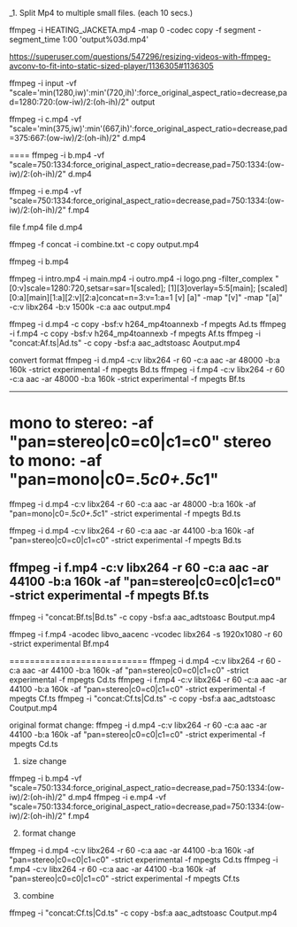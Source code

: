 _1. Split Mp4 to multiple small files. (each 10 secs.)

ffmpeg -i HEATING_JACKETA.mp4 -map 0 -codec copy -f segment -segment_time 1:00 'output%03d.mp4'



https://superuser.com/questions/547296/resizing-videos-with-ffmpeg-avconv-to-fit-into-static-sized-player/1136305#1136305

ffmpeg -i input -vf "scale='min(1280,iw)':min'(720,ih)':force_original_aspect_ratio=decrease,pad=1280:720:(ow-iw)/2:(oh-ih)/2" output

ffmpeg -i c.mp4 -vf "scale='min(375,iw)':min'(667,ih)':force_original_aspect_ratio=decrease,pad=375:667:(ow-iw)/2:(oh-ih)/2" d.mp4

====
ffmpeg -i b.mp4 -vf "scale=750:1334:force_original_aspect_ratio=decrease,pad=750:1334:(ow-iw)/2:(oh-ih)/2" d.mp4

ffmpeg -i e.mp4 -vf "scale=750:1334:force_original_aspect_ratio=decrease,pad=750:1334:(ow-iw)/2:(oh-ih)/2" f.mp4


file f.mp4
file d.mp4

ffmpeg -f concat -i combine.txt -c copy output.mp4

ffmpeg -i b.mp4

ffmpeg -i intro.mp4 -i main.mp4 -i outro.mp4 -i logo.png 
-filter_complex "[0:v]scale=1280:720,setsar=sar=1[scaled]; 
[1][3]overlay=5:5[main]; [scaled][0:a][main][1:a][2:v][2:a]concat=n=3:v=1:a=1 [v] [a]" 
-map "[v]" -map "[a]" -c:v libx264 -b:v 1500k -c:a aac output.mp4

ffmpeg -i d.mp4 -c copy -bsf:v h264_mp4toannexb -f mpegts Ad.ts
ffmpeg -i f.mp4 -c copy -bsf:v h264_mp4toannexb -f mpegts Af.ts
ffmpeg -i "concat:Af.ts|Ad.ts" -c copy -bsf:a aac_adtstoasc Aoutput.mp4

convert format
ffmpeg -i d.mp4 -c:v libx264 -r 60 -c:a aac -ar 48000 -b:a 160k -strict experimental -f mpegts Bd.ts
ffmpeg -i f.mp4 -c:v libx264 -r 60 -c:a aac -ar 48000 -b:a 160k -strict experimental -f mpegts Bf.ts


----------------
mono to stereo: -af "pan=stereo|c0=c0|c1=c0"
stereo to mono: -af "pan=mono|c0=.5*c0+.5*c1"
======
ffmpeg -i d.mp4 -c:v libx264 -r 60 -c:a aac -ar 48000 -b:a 160k -af "pan=mono|c0=.5*c0+.5*c1" -strict experimental -f mpegts Bd.ts

ffmpeg -i d.mp4 -c:v libx264 -r 60 -c:a aac -ar 44100 -b:a 160k -af "pan=stereo|c0=c0|c1=c0" -strict experimental -f mpegts Bd.ts

ffmpeg -i f.mp4 -c:v libx264 -r 60 -c:a aac -ar 44100 -b:a 160k -af "pan=stereo|c0=c0|c1=c0" -strict experimental -f mpegts Bf.ts
----------------

ffmpeg -i "concat:Bf.ts|Bd.ts" -c copy -bsf:a aac_adtstoasc Boutput.mp4

ffmpeg -i f.mp4 -acodec libvo_aacenc -vcodec libx264 -s 1920x1080 -r 60 -strict experimental Bf.mp4

===========================
ffmpeg -i d.mp4 -c:v libx264 -r 60 -c:a aac -ar 44100 -b:a 160k -af "pan=stereo|c0=c0|c1=c0" -strict experimental -f mpegts Cd.ts
ffmpeg -i f.mp4 -c:v libx264 -r 60 -c:a aac -ar 44100 -b:a 160k -af "pan=stereo|c0=c0|c1=c0"  -strict experimental -f mpegts Cf.ts
ffmpeg -i "concat:Cf.ts|Cd.ts" -c copy -bsf:a aac_adtstoasc Coutput.mp4

original format change:
ffmpeg -i d.mp4 -c:v libx264 -r 60 -c:a aac -ar 44100 -b:a 160k -af "pan=stereo|c0=c0|c1=c0" -strict experimental -f mpegts Cd.ts

1. size change

ffmpeg -i b.mp4 -vf "scale=750:1334:force_original_aspect_ratio=decrease,pad=750:1334:(ow-iw)/2:(oh-ih)/2" d.mp4
ffmpeg -i e.mp4 -vf "scale=750:1334:force_original_aspect_ratio=decrease,pad=750:1334:(ow-iw)/2:(oh-ih)/2" f.mp4

2.  format change

ffmpeg -i d.mp4 -c:v libx264 -r 60 -c:a aac -ar 44100 -b:a 160k -af "pan=stereo|c0=c0|c1=c0" -strict experimental -f mpegts Cd.ts
ffmpeg -i f.mp4 -c:v libx264 -r 60 -c:a aac -ar 44100 -b:a 160k -af "pan=stereo|c0=c0|c1=c0"  -strict experimental -f mpegts Cf.ts

3. combine

ffmpeg -i "concat:Cf.ts|Cd.ts" -c copy -bsf:a aac_adtstoasc Coutput.mp4

